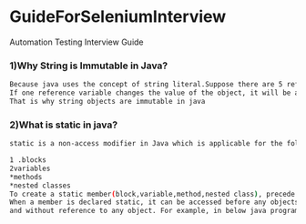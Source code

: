 # GuideForSeleniumInterview
Automation Testing Interview Guide 

### 1)Why String is Immutable in Java?
```sh
Because java uses the concept of string literal.Suppose there are 5 reference variables,all referes to one object "sachin".
If one reference variable changes the value of the object, it will be affected to all the reference variables. 
That is why string objects are immutable in java
```
### 2)What is static in java?
```sh
static is a non-access modifier in Java which is applicable for the following:

1 .blocks
2variables
*methods
*nested classes
To create a static member(block,variable,method,nested class), precede its declaration with the keyword static.
When a member is declared static, it can be accessed before any objects of its class are created, 
and without reference to any object. For example, in below java program, we are accessing static method m1() without creating any object of Test class
```
